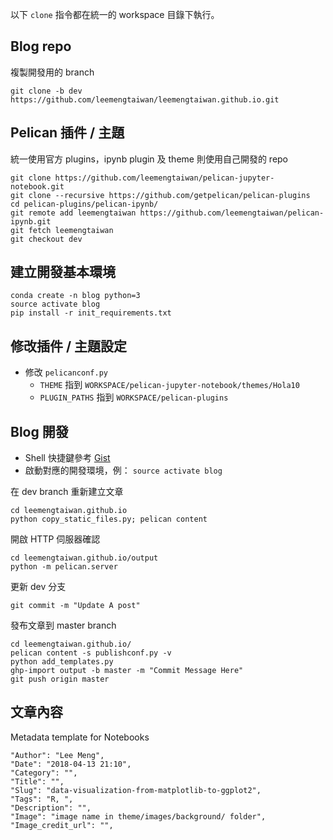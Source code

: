 以下 `clone` 指令都在統一的 workspace 目錄下執行。

## Blog repo
複製開發用的 branch
```commandline
git clone -b dev https://github.com/leemengtaiwan/leemengtaiwan.github.io.git
```

## Pelican 插件 / 主題
統一使用官方 plugins，ipynb plugin 及 theme 則使用自己開發的 repo
```commandline
git clone https://github.com/leemengtaiwan/pelican-jupyter-notebook.git
git clone --recursive https://github.com/getpelican/pelican-plugins
cd pelican-plugins/pelican-ipynb/
git remote add leemengtaiwan https://github.com/leemengtaiwan/pelican-ipynb.git
git fetch leemengtaiwan
git checkout dev
```

## 建立開發基本環境

```commandline
conda create -n blog python=3
source activate blog
pip install -r init_requirements.txt
```

## 修改插件 / 主題設定
- 修改 `pelicanconf.py`
    - `THEME` 指到 `WORKSPACE/pelican-jupyter-notebook/themes/Hola10`
    - `PLUGIN_PATHS` 指到 `WORKSPACE/pelican-plugins`


## Blog 開發
- Shell 快捷鍵參考 [Gist](https://gist.github.com/leemengtaiwan/0fb24bdd4d33fefad39d0c718413880f)
- 啟動對應的開發環境，例： `source activate blog`

在 dev branch 重新建立文章
```commandline
cd leemengtaiwan.github.io
python copy_static_files.py; pelican content
```

開啟 HTTP 伺服器確認
```commandline
cd leemengtaiwan.github.io/output
python -m pelican.server
```

更新 dev 分支
```commandline
git commit -m "Update A post"
```

發布文章到 master branch
```commandline
cd leemengtaiwan.github.io/
pelican content -s publishconf.py -v
python add_templates.py
ghp-import output -b master -m "Commit Message Here"
git push origin master
```

## 文章內容

Metadata template for Notebooks

```text
"Author": "Lee Meng",
"Date": "2018-04-13 21:10",
"Category": "",
"Title": "",
"Slug": "data-visualization-from-matplotlib-to-ggplot2",
"Tags": "R, ",
"Description": "",
"Image": "image name in theme/images/background/ folder",
"Image_credit_url": "",
```
